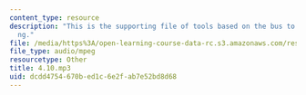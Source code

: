 ```yaml
---
content_type: resource
description: "This is the supporting file of tools based on the bus to mi\xE1ny\xE1\
  ng."
file: /media/https%3A/open-learning-course-data-rc.s3.amazonaws.com/res-21g-003-learning-chinese-a-foundation-course-in-mandarin-spring-2011/dcdd4754670bed1c6e2fab7e52bd8d68_4.10.mp3
file_type: audio/mpeg
resourcetype: Other
title: 4.10.mp3
uid: dcdd4754-670b-ed1c-6e2f-ab7e52bd8d68
---
```

